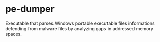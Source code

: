 # pe-dumper

Executable that parses Windows portable executable files informations defending from malware files by analyzing gaps in addressed memory spaces.
